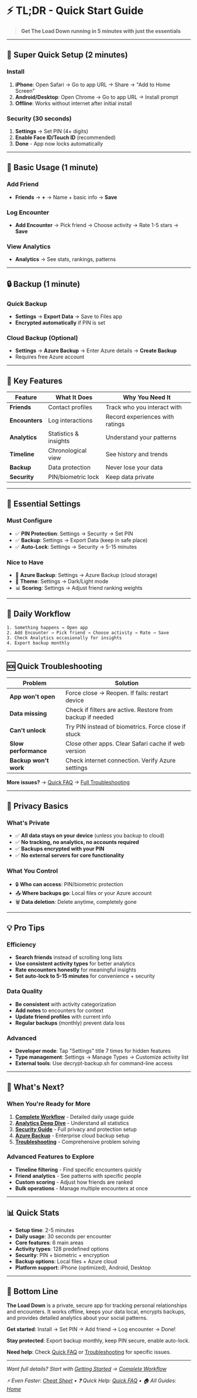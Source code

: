 # ⚡ TL;DR - Quick Start Guide

> **Get The Load Down running in 5 minutes with just the essentials**

---

## 🚀 Super Quick Setup (2 minutes)

### Install
1. **iPhone**: Open Safari → Go to app URL → Share → "Add to Home Screen"
2. **Android/Desktop**: Open Chrome → Go to app URL → Install prompt
3. **Offline**: Works without internet after initial install

### Security (30 seconds)
1. **Settings** → Set PIN (4+ digits) 
2. **Enable Face ID/Touch ID** (recommended)
3. **Done** - App now locks automatically

---

## 📝 Basic Usage (1 minute)

### Add Friend
- **Friends** → **+** → Name + basic info → **Save**

### Log Encounter  
- **Add Encounter** → Pick friend → Choose activity → Rate 1-5 stars → **Save**

### View Analytics
- **Analytics** → See stats, rankings, patterns

---

## 🔒 Backup (1 minute)

### Quick Backup
- **Settings** → **Export Data** → Save to Files app
- **Encrypted automatically** if PIN is set

### Cloud Backup (Optional)
- **Settings** → **Azure Backup** → Enter Azure details → **Create Backup**
- Requires free Azure account

---

## 🎯 Key Features

| Feature | What It Does | Why You Need It |
|---------|-------------|-----------------|
| **Friends** | Contact profiles | Track who you interact with |
| **Encounters** | Log interactions | Record experiences with ratings |
| **Analytics** | Statistics & insights | Understand your patterns |
| **Timeline** | Chronological view | See history and trends |
| **Backup** | Data protection | Never lose your data |
| **Security** | PIN/biometric lock | Keep data private |

---

## 🔧 Essential Settings

### Must Configure
- ✅ **PIN Protection**: Settings → Security → Set PIN
- ✅ **Backup**: Settings → Export Data (keep in safe place)
- ✅ **Auto-Lock**: Settings → Security → 5-15 minutes

### Nice to Have
- 🔄 **Azure Backup**: Settings → Azure Backup (cloud storage)
- 🎨 **Theme**: Settings → Dark/Light mode
- 📊 **Scoring**: Settings → Adjust friend ranking weights

---

## 📱 Daily Workflow

```
1. Something happens → Open app
2. Add Encounter → Pick friend → Choose activity → Rate → Save
3. Check Analytics occasionally for insights
4. Export backup monthly
```

---

## 🆘 Quick Troubleshooting

| Problem | Solution |
|---------|----------|
| **App won't open** | Force close → Reopen. If fails: restart device |
| **Data missing** | Check if filters are active. Restore from backup if needed |
| **Can't unlock** | Try PIN instead of biometrics. Force close if stuck |
| **Slow performance** | Close other apps. Clear Safari cache if web version |
| **Backup won't work** | Check internet connection. Verify Azure settings |

**More issues?** → [Quick FAQ](Quick-FAQ) → [Full Troubleshooting](Troubleshooting)

---

## 🔐 Privacy Basics

### What's Private
- ✅ **All data stays on your device** (unless you backup to cloud)
- ✅ **No tracking, no analytics, no accounts required**
- ✅ **Backups encrypted with your PIN**
- ✅ **No external servers for core functionality**

### What You Control
- 🔒 **Who can access**: PIN/biometric protection
- 📤 **Where backups go**: Local files or your Azure account
- 🗑️ **Data deletion**: Delete anytime, completely gone

---

## 💡 Pro Tips

### Efficiency
- **Search friends** instead of scrolling long lists
- **Use consistent activity types** for better analytics
- **Rate encounters honestly** for meaningful insights
- **Set auto-lock to 5-15 minutes** for convenience + security

### Data Quality
- **Be consistent** with activity categorization
- **Add notes** to encounters for context
- **Update friend profiles** with current info
- **Regular backups** (monthly) prevent data loss

### Advanced
- **Developer mode**: Tap "Settings" title 7 times for hidden features
- **Type management**: Settings → Manage Types → Customize activity list
- **External tools**: Use decrypt-backup.sh for command-line access

---

## 🚀 What's Next?

### When You're Ready for More
1. **[Complete Workflow](Complete-Workflow)** - Detailed daily usage guide
2. **[Analytics Deep Dive](Analytics)** - Understand all statistics
3. **[Security Guide](Security)** - Full privacy and protection setup
4. **[Azure Backup](Azure-Backup)** - Enterprise cloud backup setup
5. **[Troubleshooting](Troubleshooting)** - Comprehensive problem solving

### Advanced Features to Explore
- **Timeline filtering** - Find specific encounters quickly
- **Friend analytics** - See patterns with specific people
- **Custom scoring** - Adjust how friends are ranked
- **Bulk operations** - Manage multiple encounters at once

---

## 📊 Quick Stats

- **Setup time**: 2-5 minutes
- **Daily usage**: 30 seconds per encounter
- **Core features**: 6 main areas
- **Activity types**: 128 predefined options
- **Security**: PIN + biometric + encryption
- **Backup options**: Local files + Azure cloud
- **Platform support**: iPhone (optimized), Android, Desktop

---

## 🎯 Bottom Line

**The Load Down** is a private, secure app for tracking personal relationships and encounters. It works offline, keeps your data local, encrypts backups, and provides detailed analytics about your social patterns.

**Get started**: Install → Set PIN → Add friend → Log encounter → Done!

**Stay protected**: Export backup monthly, keep PIN secure, enable auto-lock.

**Need help**: Check [Quick FAQ](Quick-FAQ) or [Troubleshooting](Troubleshooting) for specific issues.

---

*Want full details? Start with [Getting Started](Getting-Started) → [Complete Workflow](Complete-Workflow)*

*⚡ Even Faster: [Cheat Sheet](Cheat-Sheet) • ❓ Quick Help: [Quick FAQ](Quick-FAQ) • 🏠 All Guides: [Home](Home)*